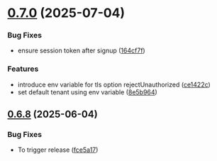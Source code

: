 # [0.7.0](https://github.com/open-inc/node-parse-server-ldap/compare/v0.6.8...v0.7.0) (2025-07-04)


### Bug Fixes

* ensure session token after signup ([164cf7f](https://github.com/open-inc/node-parse-server-ldap/commit/164cf7f0dc9c7158c032bf975f22066dda6e379b))


### Features

* introduce env variable for tls option rejectUnauthorized ([ce1422c](https://github.com/open-inc/node-parse-server-ldap/commit/ce1422c11ef66f80b7b24a7e56f14484ba3ce73c))
* set default tenant using env variable ([8e5b964](https://github.com/open-inc/node-parse-server-ldap/commit/8e5b9646696b6dc236e2a7007de57a76e6388bf7))

## [0.6.8](https://github.com/open-inc/node-parse-server-ldap/compare/v0.6.7...v0.6.8) (2025-06-04)


### Bug Fixes

* To trigger release ([fce5a17](https://github.com/open-inc/node-parse-server-ldap/commit/fce5a17e52ed31b3f1884237e10d7d344ec013c5))
